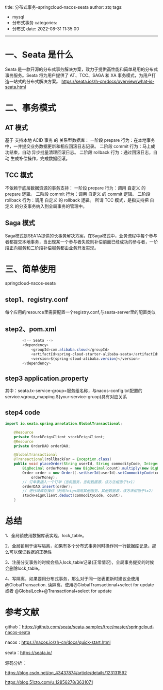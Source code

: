 title: 分布式事务-springcloud-nacos-seata
author: ztq
tags:
  - mysql
  - 分布式事务
categories:
  - 分布式
date: 2022-08-31 11:35:00
---

# 一、Seata 是什么

Seata 是一款开源的分布式事务解决方案，致力于提供高性能和简单易用的分布式事务服务。Seata 将为用户提供了 AT、TCC、SAGA 和 XA 事务模式，为用户打造一站式的分布式解决方案。
https://seata.io/zh-cn/docs/overview/what-is-seata.html

# 二、事务模式
## AT 模式
基于 支持本地 ACID 事务 的 关系型数据库：
一阶段 prepare 行为：在本地事务中，一并提交业务数据更新和相应回滚日志记录。
二阶段 commit 行为：马上成功结束，自动 异步批量清理回滚日志。
二阶段 rollback 行为：通过回滚日志，自动 生成补偿操作，完成数据回滚。
## TCC 模式
不依赖于底层数据资源的事务支持：
一阶段 prepare 行为：调用 自定义 的 prepare 逻辑。
二阶段 commit 行为：调用 自定义 的 commit 逻辑。
二阶段 rollback 行为：调用 自定义 的 rollback 逻辑。
所谓 TCC 模式，是指支持把 自定义 的分支事务纳入到全局事务的管理中。
## Saga 模式
Saga模式是SEATA提供的长事务解决方案，在Saga模式中，业务流程中每个参与者都提交本地事务，当出现某一个参与者失败则补偿前面已经成功的参与者，一阶段正向服务和二阶段补偿服务都由业务开发实现。
# 三、简单使用
springcloud-nacos-seata

## step1、registry.conf
每个应用的resource里需要配置一个registry.conf,与seata-server里的配置类似

## step2、pom.xml
```java
        <!-- Seata -->
        <dependency>
            <groupId>com.alibaba.cloud</groupId>
            <artifactId>spring-cloud-starter-alibaba-seata</artifactId>
            <version>${spring-cloud-alibaba.version}</version>
        </dependency>
```
## step3 application.property
其中：seata.tx-service-group=服务组名称，与nacos-config.txt配置的service.vgroup_mapping.${your-service-gruop}具有对应关系

## step4 code
```java
import io.seata.spring.annotation.GlobalTransactional;

    @Resource
    private StockFeignClient stockFeignClient;
    @Resource
    private OrderDAO orderDAO;

    @GlobalTransactional
    @Transactional(rollbackFor = Exception.class)
    public void placeOrder(String userId, String commodityCode, Integer count) {
        BigDecimal orderMoney = new BigDecimal(count).multiply(new BigDecimal(5));
        Order order = new Order().setUserId(userId).setCommodityCode(commodityCode).setCount(count).setMoney(
            orderMoney);
        // 订单表插入一个订单（当前服务，当前数据源，该方法相当于tx1）
        orderDAO.insert(order);
        // 进行减库存操作（利用feign调用其他服务，其他数据源，该方法相当于tx2）
        stockFeignClient.deduct(commodityCode, count);
    }
```
# 总结
1、全局锁使用数据库表实现，lock_table。

2、全局锁用于读写隔离，如果有多个分布式事务同时操作同一行数据库记录，那么可以保证数据的正确性

3、注册分支事务的时候会插入lock_table记录(正常情况)，全局事务提交的时候会删除lock_table。

4、写隔离，如果要用分布式事务，那么对于同一张表更新时建议全使用@GlobalTransaction.
读隔离，使用@GlobalTransactional+select for update 或者 @GlobalLock+@Transactional+select for update
# 参考文献

github：https://github.com/seata/seata-samples/tree/master/springcloud-nacos-seata

nacos：https://nacos.io/zh-cn/docs/quick-start.html

seata：https://seata.io/

源码分析：

https://blog.csdn.net/qq_43437874/article/details/123131592

https://blog.51cto.com/u_12856278/3631071

